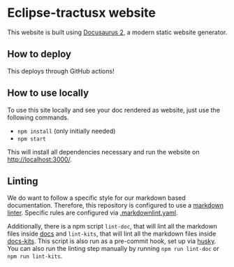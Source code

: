 # Eclipse-tractusx website

This website is built using [Docusaurus 2](https://docusaurus.io/), a modern static website generator.

## How to deploy

This deploys through GitHub actions!

## How to use locally

To use this site locally and see your doc rendered as website, just use the following commands.

- `npm install` (only initially needed)
- `npm start`

This will install all dependencies necessary and run the website on [http://localhost:3000/](http://localhost:3000/).

## Linting

We do want to follow a specific style for our markdown based documentation.
Therefore, this repository is configured to use a [markdown linter](https://github.com/DavidAnson/markdownlint-cli2).
Specific rules are configured via [.markdownlint.yaml](./.markdownlint.yaml).

Additionally, there is a npm script `lint-doc`, that will lint all the markdown files inside [docs](./docs) and `lint-kits`, that will lint all the markdown files inside [docs-kits](./docs-kits).
This script is also run as a pre-commit hook, set up via [husky](https://www.npmjs.com/package/husky).
You can also run the linting step manually by running `npm run lint-doc` or `npm run lint-kits`.
